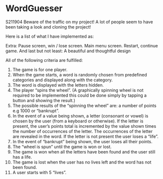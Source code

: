 # WordGuesser
S211904
Beware of the traffic on my project! A lot of people seem to have been taking a look and cloning the project!

Here is a list of what I have implemented as:

Extra: 
Pause screen, win / lose screen. Main menu screen. Restart, continue game. 
And last but not least: A beautiful and thoughtful design

All of the following criteria are fulfilled:

1. The game is for one player.
2. When the game starts, a word is randomly chosen from predefined categories and displayed along with the category.
3. The word is displayed with the letters hidden.
4. The player “spins the wheel”. (A graphically spinning wheel is not required to be implemented this could be done simply by tapping a button and showing the result.)
5. The possible results of the “spinning the wheel” are: a number of points e.g 1000 or “bankrupt”.
6. In the event of a value being shown, a letter (consonant or vowel) is chosen by the user (from a keyboard or otherwise). If the letter is present, the user’s points total is incremented by the value shown times the number of occurrences of the letter. The occurrences of the letter are revealed in the word. If the letter is not present the user loses a “life”.
7. In the event of “bankrupt” being shown, the user loses all their points.
8. The “wheel is spun” until the game is won or lost.
9. The game is won when all the letters have been found and the user still has a life.
10. The game is lost when the user has no lives left and the word has not been found.
11. A user starts with 5 “lives”.

